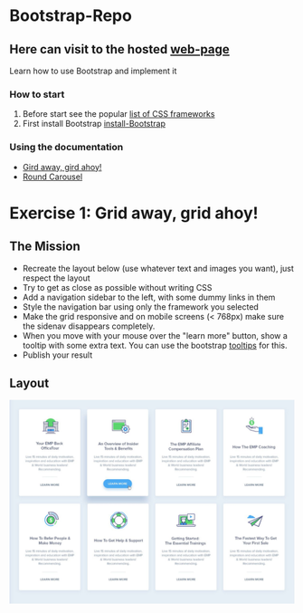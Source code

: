 # Bootstrap-Repo
## Here can visit to the hosted [web-page](https://awet100.github.io/Bootstrat-Repo/index.html)
Learn how to use Bootstrap and implement it
### How to start 
1. Before start see the popular [list of CSS frameworks](https://scotch.io/bar-talk/6-popular-css-frameworks-to-use-in-2019)
2. First install Bootstrap [install-Bootstrap](https://getbootstrap.com/docs/4.3/getting-started/introduction/)
### Using the documentation 
* [Gird away, gird ahoy!](https://github.com/becodeorg/atw-giertz-3-23/blob/master/1.The-Field/6.CSS-Frameworks/1.Exercise-Grid-Away.md)
* [Round Carousel](https://github.com/becodeorg/atw-giertz-3-23/blob/master/1.The-Field/6.CSS-Frameworks/2.Exercise-Carousel.md)


# Exercise 1: Grid away, grid ahoy!

## The Mission
- Recreate the layout below (use whatever text and images you want), just respect the layout
- Try to get as close as possible without writing CSS
- Add a navigation sidebar to the left, with some dummy links in them
- Style the navigation bar using only the framework you selected
- Make the grid responsive and on mobile screens (< 768px) make sure the sidenav disappears completely.
- When you move with your mouse over the "learn more" button, show a tooltip with some extra text. You can use the bootstrap 
[tooltips](https://getbootstrap.com/docs/4.3/components/tooltips/) for this.
- Publish your result

## Layout

![Layout](Images/exercise-1.png)
